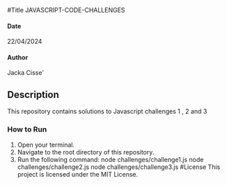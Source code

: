 #Title
JAVASCRIPT-CODE-CHALLENGES
#### Date 
22/04/2024
#### Author
Jacka Cisse'
## Description
This repository contains solutions to Javascript challenges 1 , 2 and 3
### How to Run
1. Open your terminal.
2. Navigate to the root directory of this repository.
3. Run the following command:
node challenges/challenge1.js
node challenges/challenge2.js
node challenges/challenge3.js
#License
This project is licensed under the MIT License.

